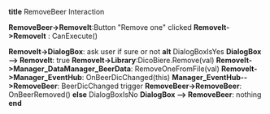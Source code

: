 **title** RemoveBeer Interaction

**RemoveBeer->RemoveIt**:Button "Remove one" clicked
**RemoveIt->RemoveIt** : CanExecute() 

**RemoveIt->DialogBox**: ask user if sure or not
**alt** DialogBoxIsYes
**DialogBox --> RemoveIt**: true
**RemoveIt->Library**:DicoBiere.Remove(val)
**RemoveIt->Manager_DataManager_BeerData**: RemoveOneFromFile(val)
**RemoveIt->Manager_EventHub**: OnBeerDicChanged(this)
**Manager_EventHub-->RemoveBeer**: BeerDicChanged trigger
**RemoveBeer->RemoveBeer**: OnBeerRemoved()
**else** DialogBoxIsNo
**DialogBox --> RemoveBeer**: nothing
**end**